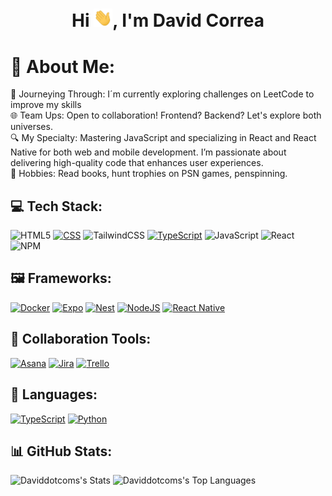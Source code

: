 <h1 align="center">Hi <img src="https://raw.githubusercontent.com/ABSphreak/ABSphreak/master/gifs/Hi.gif" width="30px">, I'm David Correa</h1>

# 💫 About Me:
🚀 Journeying Through: I´m currently exploring challenges on LeetCode to improve my skills<br>🌐 Team Ups: Open to collaboration! Frontend? Backend? Let's explore both universes.<br>🔍 My Specialty: Mastering JavaScript and specializing in React and React Native for both web and mobile development. I’m passionate about delivering high-quality code that enhances user experiences.<br>📘 Hobbies: Read books, hunt trophies on PSN games, penspinning.


## 💻 Tech Stack:
![HTML5](https://img.shields.io/badge/html5-%23E34F26.svg?style=for-the-badge&logo=html5&logoColor=white) [![CSS](https://img.shields.io/badge/CSS-1572B6?logo=css3&logoColor=fff&style=for-the-badge)](#) ![TailwindCSS](https://img.shields.io/badge/tailwindcss-%2338B2AC.svg?style=for-the-badge&logo=tailwind-css&logoColor=white) [![TypeScript](https://img.shields.io/badge/TypeScript-3178C6?logo=typescript&logoColor=fff&style=for-the-badge)](#) ![JavaScript](https://img.shields.io/badge/javascript-%23323330.svg?style=for-the-badge&logo=javascript&logoColor=%23F7DF1E) ![React](https://img.shields.io/badge/react-%2320232a.svg?style=for-the-badge&logo=react&logoColor=%2361DAFB) ![NPM](https://img.shields.io/badge/NPM-%23CB3837.svg?style=for-the-badge&logo=npm&logoColor=white) 

## 🖼️ Frameworks:
[![Docker](https://img.shields.io/badge/Docker-2496ED?logo=docker&logoColor=fff&style=for-the-badge)](#) [![Expo](https://img.shields.io/badge/Expo-000020?logo=expo&logoColor=fff&style=for-the-badge)](#) [![Nest](https://img.shields.io/badge/Nest.js-%23E0234E.svg?logo=nestjs&logoColor=white&style=for-the-badge)](#) [![NodeJS](https://img.shields.io/badge/Node.js-6DA55F?logo=node.js&logoColor=white&style=for-the-badge)](#) [![React Native](https://img.shields.io/badge/React_Native-%2320232a.svg?logo=react&logoColor=%2361DAFB&style=for-the-badge)](#)


## 🤝 Collaboration Tools:
[![Asana](https://img.shields.io/badge/Asana-F06A6A?logo=asana&logoColor=fff&style=for-the-badge)](#) [![Jira](https://img.shields.io/badge/Jira-0052CC?logo=jira&logoColor=fff&style=for-the-badge)](#) [![Trello](https://img.shields.io/badge/Trello-0052CC?logo=trello&logoColor=fff&style=for-the-badge)](#)

## 🤝 Languages:
[![TypeScript](https://img.shields.io/badge/TypeScript-3178C6?logo=typescript&logoColor=fff&style=for-the-badge)](#) [![Python](https://img.shields.io/badge/Python-3776AB?logo=python&logoColor=fff&style=for-the-badge)](#)

## 📊 GitHub Stats:
![Daviddotcoms's Stats](https://github-readme-stats.vercel.app/api?username=Daviddotcoms&theme=vue-dark&show_icons=true&hide_border=true&count_private=true)
![Daviddotcoms's Top Languages](https://github-readme-stats.vercel.app/api/top-langs/?username=Daviddotcoms&theme=vue-dark&show_icons=true&hide_border=true&layout=compact)
